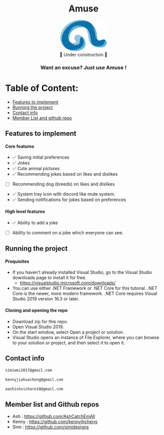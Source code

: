<div align="center"><h1>Amuse</h1></div>
<div align="center"><img height="100" width="150" src="amuse.png"/></div>
<div align="center"> 🚧 Under construction 🚧 </div>
<div align="center"><h3> Want an excuse? Just use Amuse ! </h3></div>

# Table of Content:
- [Features to implement](#features-to-implement)
- [Running the project](#running-the-project)
- [Contact info](#contact-info)
- [Member List and github repo](#member-list-and-github-repos)

## Features to implement
#### Core features 
- ✅ Saving initial preferences
- ✅ Jokes 
- ✅ Cute animal pictures 
- ✅ Recommending jokes based on likes and dislikes
- [ ] Recommending dog (breeds) on likes and dislikes
- ✅ System tray icon with discord like mute system.
- ✅ Sending notifications for jokes based on preferences

#### High level features
- ✅ Ability to add a joke
- [ ] Ability to comment on a joke which everyone can see.

## Running the project
#### Prequisites 
- If you haven't already installed Visual Studio, go to the Visual Studio downloads page to install it for free.
  - https://visualstudio.microsoft.com/downloads/
- You can use either .NET Framework or .NET Core for this tutorial. .NET Core is the newer, more modern framework. .NET Core requires Visual Studio 2019 version 16.3 or later.

#### Cloning and opening the repo
- Download zip for this repo.
- Open Visual Studio 2019.
- On the start window, select Open a project or solution.
- Visual Studio opens an instance of File Explorer, where you can browse to your solution or project, and then select it to open it.

## Contact info
```
simiwei2017@gmail.com 
```
```
kennyjiahuacheng@gmail.com
```
```
aashishvichare10@gmail.com
```

## Member list and Github repos
 - Ash :  https://github.com/AshCatchEmAll
 - Kenny : https://github.com/kennyjhcheng
 - Simi : https://github.com/simidesigns

